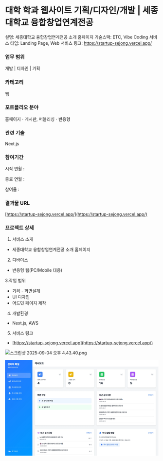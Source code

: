 # 대학 학과 웹사이트 기획/디자인/개발 | 세종대학교 융합창업연계전공

설명: 세종대학교 융합창업연계전공 소개 홈페이지
기술스택: ETC, Vibe Coding
서비스 타입: Landing Page, Web
서비스 링크: https://startup-sejong.vercel.app/

### 업무 범위

개발 | 디자인 | 기획

### 카테고리

웹

### 포트폴리오 분야

홈페이지ㆍ게시판, 퍼블리싱ㆍ반응형

### 관련 기술

Next.js

### 참여기간

시작 연월 :

종료 연월 :

참여율 :

### 결과물 URL

[https://startup-sejong.vercel.app/](https://startup-sejong.vercel.app/)

### 프로젝트 상세

1. 서비스 소개

- 세종대학교 융합창업연계전공 소개 홈페이지

2. 디바이스

- 반응형 웹(PC/Mobile 대응)

3.작업 범위

- 기획 - 화면설계
- UI 디자인
- 어드민 페이지 제작

4. 개발환경

- Next.js, AWS

5. 서비스 링크

- [https://startup-sejong.vercel.app](https://startup-sejong.vercel.app/)

![스크린샷 2025-09-04 오후 4.43.40.png](%EB%8C%80%ED%95%99%20%ED%95%99%EA%B3%BC%20%EC%9B%B9%EC%82%AC%EC%9D%B4%ED%8A%B8%20%EA%B8%B0%ED%9A%8D%20%EB%94%94%EC%9E%90%EC%9D%B8%20%EA%B0%9C%EB%B0%9C%20%EC%84%B8%EC%A2%85%EB%8C%80%ED%95%99%EA%B5%90%20%EC%9C%B5%ED%95%A9%EC%B0%BD%EC%97%85%EC%97%B0%EA%B3%84%EC%A0%84%EA%B3%B5%202683630385168035bb6ac045fac42dbb/%E1%84%89%E1%85%B3%E1%84%8F%E1%85%B3%E1%84%85%E1%85%B5%E1%86%AB%E1%84%89%E1%85%A3%E1%86%BA_2025-09-04_%E1%84%8B%E1%85%A9%E1%84%92%E1%85%AE_4.43.40.png)

![image.png](%EB%8C%80%ED%95%99%20%ED%95%99%EA%B3%BC%20%EC%9B%B9%EC%82%AC%EC%9D%B4%ED%8A%B8%20%EA%B8%B0%ED%9A%8D%20%EB%94%94%EC%9E%90%EC%9D%B8%20%EA%B0%9C%EB%B0%9C%20%EC%84%B8%EC%A2%85%EB%8C%80%ED%95%99%EA%B5%90%20%EC%9C%B5%ED%95%A9%EC%B0%BD%EC%97%85%EC%97%B0%EA%B3%84%EC%A0%84%EA%B3%B5%202683630385168035bb6ac045fac42dbb/image.png)